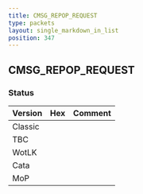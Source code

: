 ```yaml
---
title: CMSG_REPOP_REQUEST
type: packets
layout: single_markdown_in_list
position: 347
---
```


## CMSG_REPOP_REQUEST

### Status

Version | Hex | Comment
---------- | ---------- | ---------- 
Classic |  |  
TBC |  |  
WotLK |  |  
Cata |  |  
MoP |  |  